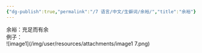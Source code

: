 ```yaml
---
{"dg-publish":true,"permalink":"/7 语言/中文/生僻词/余裕/","title":"余裕"}
---
```



余裕：充足而有余  
例子：  
![image1](/img/user/resources/attachments/image1 7.png)

